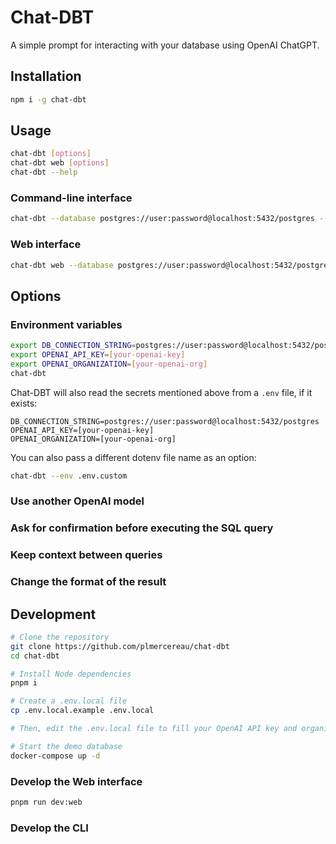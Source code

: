 # Chat-DBT

A simple prompt for interacting with your database using OpenAI ChatGPT.

## Installation

```sh
npm i -g chat-dbt
```

## Usage

```sh
chat-dbt [options]
chat-dbt web [options]
chat-dbt --help
```

### Command-line interface

```sh
chat-dbt --database postgres://user:password@localhost:5432/postgres --key [your-openai-key] --org [your-openai-org]
```

### Web interface

```sh
chat-dbt web --database postgres://user:password@localhost:5432/postgres --key [your-openai-key] --org [your-openai-org]
```

## Options

### Environment variables

```sh
export DB_CONNECTION_STRING=postgres://user:password@localhost:5432/postgres
export OPENAI_API_KEY=[your-openai-key]
export OPENAI_ORGANIZATION=[your-openai-org]
chat-dbt
```

Chat-DBT will also read the secrets mentioned above from a `.env` file, if it exists:

```
DB_CONNECTION_STRING=postgres://user:password@localhost:5432/postgres
OPENAI_API_KEY=[your-openai-key]
OPENAI_ORGANIZATION=[your-openai-org]
```

You can also pass a different dotenv file name as an option:

```sh
chat-dbt --env .env.custom
```

### Use another OpenAI model

<!-- TODO -->

### Ask for confirmation before executing the SQL query

<!-- TODO -->

### Keep context between queries

<!-- TODO -->

### Change the format of the result

<!-- TODO -->

## Development

```sh
# Clone the repository
git clone https://github.com/plmercereau/chat-dbt
cd chat-dbt

# Install Node dependencies
pnpm i

# Create a .env.local file
cp .env.local.example .env.local

# Then, edit the .env.local file to fill your OpenAI API key and organisation

# Start the demo database
docker-compose up -d
```

### Develop the Web interface

```sh
pnpm run dev:web
```

### Develop the CLI

<!-- TODO nodemon -->
